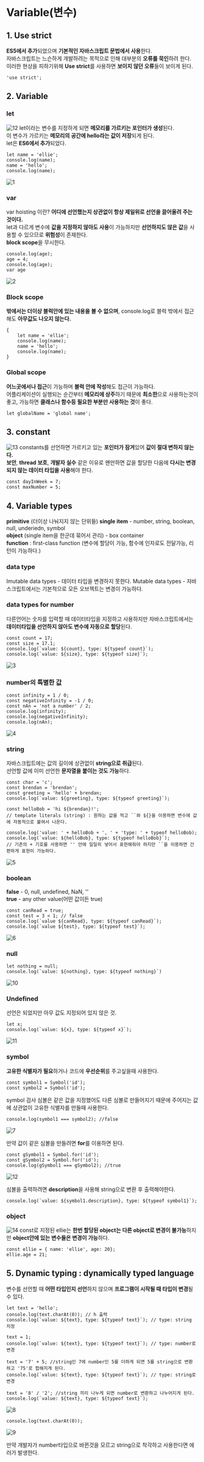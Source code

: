 # Variable(변수)

## 1. Use strict
**ES5에서 추가**되었으며 **기본적인 자바스크립트 문법에서 사용**한다.  
자바스크립트는 느슨하게 개발하려는 목적으로 인해 대부분의 **오류를 묵인**하려 한다.  
이러한 현상을 피하기위해 **Use strict**를 사용하면 **보이지 않던 오류**들이 보이게 된다.  
```
'use strict';
```

## 2. Variable
### let
![12](https://user-images.githubusercontent.com/73509513/155650406-a05ea9ad-2274-46f6-89c8-d5231aa4708b.png)
let이라는 변수를 지정하게 되면 **메모리를 가르키는 포인터가 생성**된다.  
이 변수가 가르키는 **메모리의 공간에 hello라는 값이 저장**되게 된다.  
let은 **ES6에서 추가**되었다.
```
let name = 'ellie';
console.log(name);
name = 'hello';
console.log(name);
```
![1](https://user-images.githubusercontent.com/73509513/155651299-049d8bb7-c09c-4b09-aad0-18455697fe30.png)

### var
var hoisting 이란? **어디에 선언했는지 상관없이 항상 제일위로 선언을 끌어올려 주는 것이다.**  
let과 다르게 변수에 **값을 지정하지 않아도 사용**이 가능하지만 **선언하지도 않은 값**을 사용할 수 있으므로 **위험성**이 존재한다.  
**block scope**을 무시한다.
```
console.log(age);
age = 4;
console.log(age);
var age
```
![2](https://user-images.githubusercontent.com/73509513/155652227-1ff26d04-5aab-436d-902c-ce32bf78a7f5.png)

### Block scope
**밖에서는 더이상 블럭안에 있는 내용을 볼 수 없으며**, console.log로 블럭 밖에서 접근해도 **아무값도 나오지 않는다.**
```
{
    let name = 'ellie';
    console.log(name);
    name = 'hello';
    console.log(name);
}
```

### Global scope
**어느곳에서나 접근**이 가능하며 **블럭 안에 작성**해도 접근이 가능하다.  
어플리케이션이 실행되는 순간부터 **메모리에 상주**하기 때문에 **최소한**으로 사용하는것이 좋고, 가능하면 **클래스나 함수등 필요한 부분만 사용하는 것**이 좋다.  
```
let globalName = 'global name';  
```

## 3. constant
![13](https://user-images.githubusercontent.com/73509513/155650407-e86909a3-277f-4d72-97f9-3a4ec162935b.png)
constants를 선언하면 가르키고 있는 **포인터가 잠겨**있어 **값이 절대 변하지 않는다.**  
**보안**, **thread 보호**, **개발자 실수** 같은 이유로 왠만하면 값을 할당한 다음에 **다시는 변경되지 않는 데이터 타입을 사용**해야 한다.  
```
const dayInWeek = 7;
const maxNumber = 5;
```

## 4. Variable types
**primitive** (더이상 나눠지지 않는 단위들) **single item** - number, string, boolean, null, underiedn, symbol  
**object** (single item을 한군데 묶어서 관리) - box container  
**function** : first-class function (변수에 할당이 가능, 함수에 인자로도 전달가능, 리턴이 가능하다.)  

### data type
Imutable data types - 데이터 타입을 변경하지 못한다.
Mutable data types - 자바스크립트에서는 기본적으로 모든 오브젝트는 변경이 가능하다.

### data types for number
다른언어는 숫자를 입력할 때 데이터타입을 지정하고 사용하지만 자바스크립트에서는 **데이터타입을 선언하지 않아도 변수에 자동으로 할당**된다.  
```
const count = 17;
const size = 17.1;
console.log(`value: ${count}, type: ${typeof count}`);
console.log(`value: ${size}, type: ${typeof size}`);
```
![3](https://user-images.githubusercontent.com/73509513/155651371-09e55929-ef0d-4fe1-8c0d-8010c6e3cb9b.png)


### number의 특별한 값  
```
const infinity = 1 / 0;
const negativeInfinity = -1 / 0;
const nAn = 'not a number' / 2;
console.log(infinity);
console.log(negativeInfinity);
console.log(nAn);
```
![4](https://user-images.githubusercontent.com/73509513/155651403-2a2823aa-d08a-4d32-8894-59386a85f73c.png)

### string
자바스크립트에는 값의 길이에 상관없이 **string으로 취급**된다.  
선언할 값에 이미 선언한 **문자열을 붙이는 것도 가능**하다.  
```
const char = 'c';
const brendan = 'brendan';
const greeting = 'hello' + brendan;
console.log(`value: ${greeting}, type: ${typeof greeting}`);

const helloBob = 'hi ${brendan}!'; 
// template literals (string) : 원하는 값을 적고 ``와 ${}을 이용하면 변수에 값에 자동적으로 붙여서 나온다.

console.log('value: ' + helloBob + ', ' + 'type: ' + typeof helloBob);
console.log(`value: ${helloBob}, type: ${typeof helloBob}`);
// 기존의 + 기호를 사용하면 '' 안에 일일히 넣어서 표현해줘야 하지만 ``을 이용하면 간편하게 표현이 가능하다.
```
![5](https://user-images.githubusercontent.com/73509513/155651718-e87d355c-1664-44c1-8b38-4789207d29d9.png)

### boolean
**false** - 0, null, undefined, NaN, ''  
**true** - any other value(어떤 값이든 true)  
```
const canRead = true;
const test = 3 < 1; // false
console.log(`value ${canRead}, type: ${typeof canRead}`);
console.log(`value ${test}, type: ${typeof test}`);
```
![6](https://user-images.githubusercontent.com/73509513/155651909-11d024f3-bfb1-47ed-8d26-a1037338abb7.png)

### null
```
let nothing = null;
console.log(`value: ${nothing}, type: ${typeof nothing}`)
```
![10](https://user-images.githubusercontent.com/73509513/155651922-a7fc9d23-2f4a-4f47-a533-d3a09fad07f9.png)

### Undefined
선언은 되었지만 아무 값도 지정되어 있지 않은 것.  
```
let x;
console.log(`value: ${x}, type: ${typeof x}`);
```
![11](https://user-images.githubusercontent.com/73509513/155651944-fd2c040b-8691-4d52-860e-6bd8a180f072.png)

### symbol
**고유한 식별자가 필요**하거나 코드에 **우선순위**를 주고싶을때 사용한다.  
```
const symbol1 = Symbol('id');
const symbol2 = Symbol('id');
```

symbol 검사
심볼은 같은 값을 지정했어도 다른 심볼로 만들어지기 때문에 주어지는 값에 상관없이 고유한 식별자를 만들때 사용한다.  
```
console.log(symbol1 === symbol2); //false
```
![7](https://user-images.githubusercontent.com/73509513/155652069-54d4ef40-2b3a-461a-9a25-2540221929a7.png)

만약 값이 같은 심볼을 만들려면 **for**를 이용하면 된다.  
```
const gSymbol1 = Symbol.for('id');
const gSymbol2 = Symbol.for('id');
console.log(gSymbol1 === gSymbol2); //true
```
![12](https://user-images.githubusercontent.com/73509513/155652084-01befddd-05a3-4f19-a003-3c00ff3b014b.png)

심볼을 출력하려면 **description**을 사용해 string으로 변환 후 출력해야한다.  
```
console.log(`value: ${symbol1.description}, type: ${typeof symbol1}`);
```

### object
![14](https://user-images.githubusercontent.com/73509513/155650408-78702460-9a61-4840-b062-59b50a46389a.png)
const로 지정된 ellie는 **한번 할당된 object는 다른 object로 변경이 불가능**하지만
**object안에 있는 변수들은 변경이 가능**하다.
```
const ellie = { name: 'ellie', age: 20};
ellie.age = 21;
```

## 5. Dynamic typing : dynamically typed language
변수를 선언할 때 **어떤 타입인지 선언**하지 않으며 **프로그램이 시작될 때 타입이 변경**될 수 있다.  
```
let text = 'hello';
console.log(text.charAt(0)); // h 출력
console.log(`value: ${text}, type: ${typeof text}`); // type: string 지정

text = 1;
console.log(`value: ${text}, type: ${typeof text}`); // type: number로 변경

text = '7' + 5; //string인 7에 number인 5를 더하게 되면 5를 string으로 변환 하고 '75'로 합해지게 된다.
console.log(`value: ${text}, type: ${typeof text}`); // type: string로 변경

text = '8' / '2'; //string 끼리 나누게 되면 number로 변환하고 나누어지게 된다.
console.log(`value: ${text}, type: ${typeof text}`);
```
![8](https://user-images.githubusercontent.com/73509513/155652099-fca8f3e1-d4e4-42fc-b991-2de3f4667342.png)

```
console.log(text.charAt(0));
```
![9](https://user-images.githubusercontent.com/73509513/155652112-bc206f75-4b77-4b8f-9413-313025d6a198.png)

만약 개발자가 number타입으로 바뀐것을 모르고 string으로 착각하고 사용한다면 에러가 발생한다.
